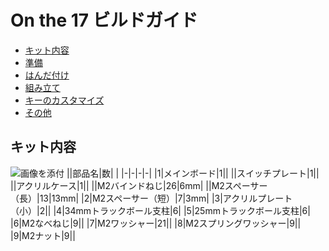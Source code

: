# On the 17 ビルドガイド
- [キット内容](#キット内容)
- [準備](#準備)
- [はんだ付け](#はんだ付け)
- [組み立て](#組み立て)
- [キーのカスタマイズ](#キーのカスタマイズ)
- [その他](#その他)

## キット内容

![画像を添付](img/) 
||部品名|数| |
|-|-|-|-|
|1|メインボード|1||
||スイッチプレート|1||
||アクリルケース|1||
||M2バインドねじ|26|6mm|
||M2スペーサー（長）|13|13mm|
|2|M2スペーサー（短）|7|3mm|
|3|アクリルプレート（小）|2||
|4|34mmトラックボール支柱|6|
|5|25mmトラックボール支柱|6|
|6|M2なべねじ|9||
|7|M2ワッシャー|21||
|8|M2スプリングワッシャー|9||
|9|M2ナット|9||
